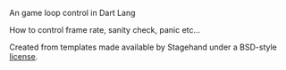 An game loop control in Dart Lang

How to control frame rate, sanity check, panic etc...

Created from templates made available by Stagehand under a BSD-style
[license](https://github.com/dart-lang/stagehand/blob/master/LICENSE).
